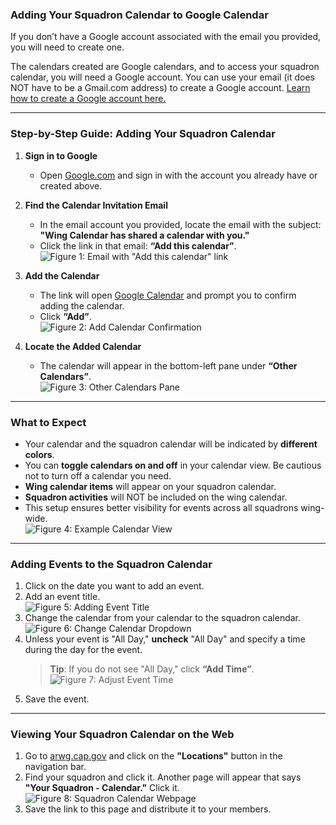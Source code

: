 ### Adding Your Squadron Calendar to Google Calendar

If you don’t have a Google account associated with the email you provided, you will need to create one.

The calendars created are Google calendars, and to access your squadron calendar, you will need a Google account. You can use your email (it does NOT have to be a Gmail.com address) to create a Google account. [Learn how to create a Google account here.](https://github.com/at3davis/CAP_Pub/CreateGoogleAcct.md)

---

### Step-by-Step Guide: Adding Your Squadron Calendar

1. **Sign in to Google**
   - Open [Google.com](https://www.google.com) and sign in with the account you already have or created above.

2. **Find the Calendar Invitation Email**
   - In the email account you provided, locate the email with the subject:  
     **"Wing Calendar has shared a calendar with you."**
   - Click the link in that email: **“Add this calendar”**.  
     ![Figure 1: Email with "Add this calendar" link](https://at3davis.github.io/CAP_Pub/images/Figure1a.png)

3. **Add the Calendar**
   - The link will open [Google Calendar](https://calendar.google.com) and prompt you to confirm adding the calendar.
   - Click **“Add”**.  
     ![Figure 2: Add Calendar Confirmation](https://at3davis.github.io/CAP_Pub/images/Figure1b.png)

4. **Locate the Added Calendar**
   - The calendar will appear in the bottom-left pane under **“Other Calendars”**.  
     ![Figure 3: Other Calendars Pane](https://at3davis.github.io/CAP_Pub/images/Figure3a.png)

---

### What to Expect

- Your calendar and the squadron calendar will be indicated by **different colors**.
- You can **toggle calendars on and off** in your calendar view. Be cautious not to turn off a calendar you need.
- **Wing calendar items** will appear on your squadron calendar.
- **Squadron activities** will NOT be included on the wing calendar.
- This setup ensures better visibility for events across all squadrons wing-wide.  
  ![Figure 4: Example Calendar View](https://at3davis.github.io/CAP_Pub/images/Figure4done.png)

---

### Adding Events to the Squadron Calendar

1. Click on the date you want to add an event.
2. Add an event title.  
   ![Figure 5: Adding Event Title](https://at3davis.github.io/CAP_Pub/images/AddEvent1.png)
3. Change the calendar from your calendar to the squadron calendar.  
   ![Figure 6: Change Calendar Dropdown](https://at3davis.github.io/CAP_Pub/images/AddEvent2.png)
4. Unless your event is "All Day," **uncheck** "All Day" and specify a time during the day for the event.  
   > **Tip**: If you do not see "All Day," click **“Add Time”**.  
   ![Figure 7: Adjust Event Time](https://at3davis.github.io/CAP_Pub/images/Addevent3.png)
5. Save the event.

---

### Viewing Your Squadron Calendar on the Web

1. Go to [arwg.cap.gov](https://arwg.cap.gov) and click on the **"Locations"** button in the navigation bar.
2. Find your squadron and click it. Another page will appear that says **"Your Squadron - Calendar."** Click it.  
   ![Figure 8: Squadron Calendar Webpage](https://at3davis.github.io/CAP_Pub/images/Figure5.png)
3. Save the link to this page and distribute it to your members.